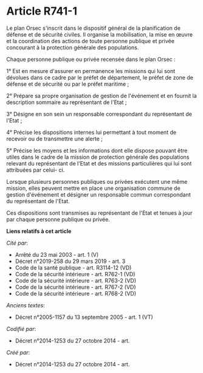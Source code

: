 # Article R741-1

Le plan Orsec s'inscrit dans le dispositif général de la planification de défense et de sécurité civiles. Il organise la
mobilisation, la mise en œuvre et la coordination des actions de toute personne publique et privée concourant à la protection
générale des populations.

Chaque personne publique ou privée recensée dans le plan Orsec :

1° Est en mesure d'assurer en permanence les missions qui lui sont dévolues dans ce cadre par le préfet de département, le
préfet de zone de défense et de sécurité ou par le préfet maritime ;

2° Prépare sa propre organisation de gestion de l'événement et en fournit la description sommaire au représentant de l'Etat ;

3° Désigne en son sein un responsable correspondant du représentant de l'Etat ;

4° Précise les dispositions internes lui permettant à tout moment de recevoir ou de transmettre une alerte ;

5° Précise les moyens et les informations dont elle dispose pouvant être utiles dans le cadre de la mission de protection
générale des populations relevant du représentant de l'Etat et des missions particulières qui lui sont attribuées par celui-
ci.

Lorsque plusieurs personnes publiques ou privées exécutent une même mission, elles peuvent mettre en place une organisation
commune de gestion d'événement et désigner un responsable commun correspondant du représentant de l'Etat.

Ces dispositions sont transmises au représentant de l'Etat et tenues à jour par chaque personne publique ou privée.

**Liens relatifs à cet article**

_Cité par_:

  - Arrêté du 23 mai 2003 - art. 1 (V)
  - Décret n°2019-258 du 29 mars 2019 - art. 3
  - Code de la santé publique - art. R3114-12 (VD)
  - Code de la sécurité intérieure - art. R762-1 (VD)
  - Code de la sécurité intérieure - art. R763-2 (VD)
  - Code de la sécurité intérieure - art. R767-2 (VD)
  - Code de la sécurité intérieure - art. R768-2 (VD)

_Anciens textes_:

  - Décret n°2005-1157 du 13 septembre 2005 - art. 1 (VT)

_Codifié par_:

  - Décret n°2014-1253 du 27 octobre 2014 - art.

_Créé par_:

  - Décret n°2014-1253 du 27 octobre 2014 - art.

